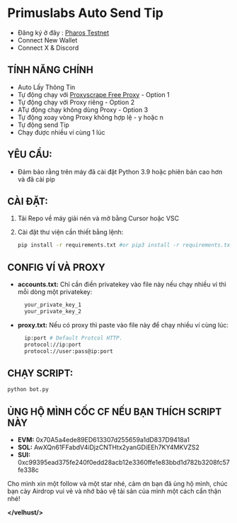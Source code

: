 # Primuslabs Auto Send Tip

- Đăng ký ở đây : [Pharos Testnet](https://testnet.pharosnetwork.xyz/experience?inviteCode=i1oh5oYCBA2Ts4MY)
- Connect New Wallet
- Connect X & Discord 

## TÍNH NĂNG CHÍNH

  - Auto Lấy Thông Tin 
  - Tự động chạy với [Proxyscrape Free Proxy](https://proxyscrape.com/free-proxy-list) - Option 1
  - Tự động chạy với Proxy riêng - Option 2
  - ATự động chạy không dùng Proxy - Option 3
  - Tự động xoay vòng Proxy không hợp lệ - y hoặc n
  - Tự động send Tip 
  - Chạy được nhiều ví cùng 1 lúc

## YÊU CẦU: 

- Đảm bảo rằng trên máy đã cài đặt Python 3.9 hoặc phiên bản cao hơn và đã cài pip

## CÀI ĐẶT: 

1. Tải Repo về máy giải nén và mở bằng Cursor hoặc VSC

2. Cài đặt thư viện cần thiết bằng lệnh:
   ```bash
   pip install -r requirements.txt #or pip3 install -r requirements.txt
   ```

## CONFIG VÍ VÀ PROXY

- **accounts.txt:** Chỉ cần điền privatekey vào file này nếu chạy nhiều ví thì mỗi dòng một privatekey:
  ```bash
    your_private_key_1
    your_private_key_2
  ```

- **proxy.txt:** Nếu có proxy thì paste vào file này để chạy nhiều ví cùng lúc:
  ```bash
    ip:port # Default Protcol HTTP.
    protocol://ip:port
    protocol://user:pass@ip:port
  ```

## CHẠY SCRIPT:

```bash
python bot.py
```

## ỦNG HỘ MÌNH CỐC CF NẾU BẠN THÍCH SCRIPT NÀY

- **EVM:** 0x70A5a4ede89ED613307d255659a1dD837D9418a1
- **SOL:** AwXQn61FFabdV4iDjzCNTHtx2yanGDiEEh7KY4MKVZS2
- **SUI:** 0xc99395ead375fe240f0edd28acb12e3360ffe1e83bbd1d782b3208fc57fe338c

Cho mình xin một follow và một star nhé, cảm ơn bạn đã ủng hộ mình, chúc bạn cày Airdrop vui vẻ và nhớ bảo vệ tải sản của mình một cách cẩn thận nhé!

**</velhust/>**
